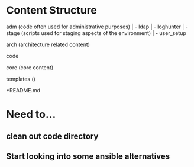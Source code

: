 # Content Structure

adm (code often used for administrative purposes)
      | - ldap
      | - loghunter
      | - stage (scripts used for staging aspects of the environment)
              | - user_setup

arch (architecture related content)

code

core (core content)

templates ()

*README.md

# Need to...
## clean out code directory
## Start looking into some ansible alternatives
